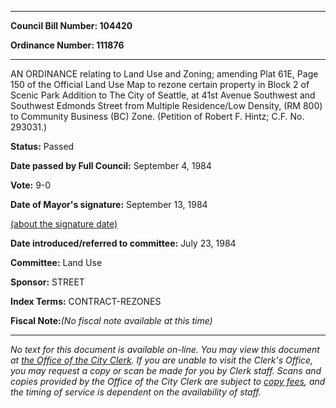 

********

**Council Bill Number: 104420**
   
**Ordinance Number: 111876**
********

 AN ORDINANCE relating to Land Use and Zoning; amending Plat 61E, Page 150 of the Official Land Use Map to rezone certain property in Block 2 of Scenic Park Addition to The City of Seattle, at 41st Avenue Southwest and Southwest Edmonds Street from Multiple Residence/Low Density, (RM 800) to Community Business (BC) Zone. (Petition of Robert F. Hintz; C.F. No. 293031.)

**Status:** Passed
   
**Date passed by Full Council:** September 4, 1984
   
**Vote:** 9-0
   
**Date of Mayor's signature:** September 13, 1984
   
[(about the signature date)](/~public/approvaldate.htm)
   
   
   
**Date introduced/referred to committee:** July 23, 1984
   
**Committee:** Land Use
   
**Sponsor:** STREET
   
   
**Index Terms:** CONTRACT-REZONES

**Fiscal Note:**_(No fiscal note available at this time)_
********

_No text for this document is available on-line. You may view this document at [the Office of the City Clerk](http://www.seattle.gov/leg/clerk/contactUs.htm). If you are unable to visit the Clerk's Office, you may request a copy or scan be made for you by Clerk staff. Scans and copies provided by the Office of the City Clerk are subject to [copy fees](http://clerk.seattle.gov/~public/clerkfees.htm), and the timing of service is dependent on the availability of staff._

